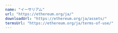 ```yaml
---
name: "イーサリアム"
url: "https://ethereum.org/ja/"
downloadUrl: "https://ethereum.org/ja/assets/"
termsUrl: "https://ethereum.org/ja/terms-of-use/"
---
```

